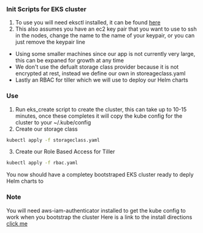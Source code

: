 ### Init Scripts for EKS cluster
1. To use you will need eksctl installed, it can be found [here](https://github.com/weaveworks/eksctl)
2. This also assumes you have an ec2 key pair that you want to use to ssh in the nodes, change the name to the name of your keypair, or you can just remove the keypair line

+ Using some smaller machines since our app is not currently very large, this can be expaned for growth at any time
+ We don't use the defualt storage class provider because it is not encrypted at rest, instead we define our own in storeageclass.yaml
+ Lastly an RBAC for tiller which we will use to deploy our Helm charts

### Use
1. Run eks_create script to create the cluster, this can take up to 10-15 minutes, once these completes it will copy the kube config for the cluster to your ~/.kube/config
2. Create our storage class 
```bash 
kubectl apply -f storageclass.yaml
```
3. Create our Role Based Access for Tiller 
```bash
kubectl apply -f rbac.yaml
```
You now should have a completey bootstraped EKS cluster ready to deply Helm charts to

### Note
You will need aws-iam-authenticator installed to get the kube config to work when you bootstrap the cluster 
Here is a link to the install directions [click me](https://docs.aws.amazon.com/eks/latest/userguide/install-aws-iam-authenticator.html)
